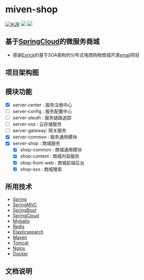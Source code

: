 # miven-shop
[![AUR](https://img.shields.io/github/license/Miven666/miven-shop?color=blue)](https://github.com/Miven666/miven-shop/blob/master/LICENSE)  [![](https://img.shields.io/badge/Author-Miven-yellowgreen.svg)](https://blog.csdn.net/xie8409959)  [![](https://img.shields.io/badge/version-1.0-brightgreen.svg)](https://github.com/Miven666/miven-shop)

## 基于[SpringCloud](https://github.com/spring-cloud)的微服务商城
- 感谢[Exrick](https://github.com/Exrick)的基于SOA架构的分布式电商购物商城开源[xmall](https://github.com/Exrick/xmall)项目

## 项目架构图

## 模块功能
- [x] server-center : 服务注册中心
- [ ] server-config : 服务配置中心
- [ ] server-sleuth : 服务链路追踪
- [ ] server-oss    : 云存储服务
- [ ] server-gateway: 网关服务
- [x] server-common : 服务通用模块
- [x] server-shop   : 商城服务
  - [x] shop-common     : 商城通用模块
  - [x] shop-content    : 商城内容服务
  - [x] shop-front-web  : 商城前端后台
  - [x] shop-sso        : 商城搜索

## 所用技术
- [Spring]()
- [SpringMVC](https://github.com/Miven666/note/blob/master/SpringMVC.md)
- [SpringBoot](https://github.com/Miven666/SpringBoot-learing/blob/master/README.md)
- [SpringCloud](https://github.com/Miven666/Spring-Cloud-Learning/blob/master/README.md)
- [Mybatis](https://github.com/Miven666/note/blob/master/Mybatis.md)
- [Redis](https://github.com/Miven666/note/blob/master/Redis.md)
- [Elasticseearch](https://github.com/Miven666/note/blob/master/Elasticsearch.md)
- [Maven](https://github.com/Miven666/note/blob/master/Maven.md)
- [Tomcat](https://github.com/Miven666/note/blob/master/Tomcat.md)
- [Nginx](https://github.com/Miven666/note/blob/master/Nginx.md)
- [Docker]()

## 文档说明

